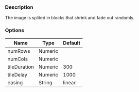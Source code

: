 ---
---

### Description
The image is splited in blocks that shrink and fade out randomly.

### Options
| Name | Type | Default |
|------|------|---------|
| numRows | Numeric |  |
| numCols | Numeric |  |
| tileDuration | Numeric | 300 |
| tileDelay | Numeric | 1000 |
| easing | String | linear |
